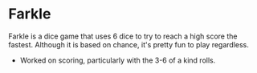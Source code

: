 # Farkle

Farkle is a dice game that uses 6 dice to try to reach a high score the fastest. Although it is based on chance, it's pretty fun to play regardless.

- Worked on scoring, particularly with the 3-6 of a kind rolls.

